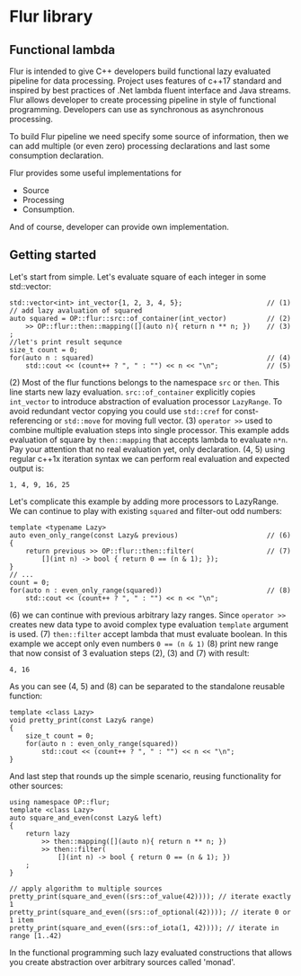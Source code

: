 # Flur library

## Functional lambda 

Flur is intended to give C++ developers build functional lazy evaluated pipeline for data 
processing. Project uses features of c++17 standard and inspired by best practices of
.Net lambda fluent interface and Java streams.
Flur allows developer to create processing pipeline in style of functional programming. 
Developers can use as synchronous as
asynchronous processing.

To build Flur pipeline we need specify some source of information, then we can add 
multiple (or even zero) processing declarations and last some consumption 
declaration.

Flur provides some useful implementations for 
- Source
- Processing
- Consumption.

And of course, developer can provide own implementation.

## Getting started
Let's start from simple. Let's evaluate square of each integer in some std::vector:

    std::vector<int> int_vector{1, 2, 3, 4, 5};             		// (1)
    // add lazy avaluation of squared						
    auto squared = OP::flur::src::of_container(int_vector)  		// (2)
        >> OP::flur::then::mapping([](auto n){ return n ** n; })    // (3)
    ;
    //let's print result sequnce
    size_t count = 0;
    for(auto n : squared)                                   		// (4)
        std::cout << (count++ ? ", " : "") << n << "\n";            // (5)

(2) Most of the flur functions belongs to the namespace `src` or `then`. This line starts 
new lazy evaluation. `src::of_container` explicitly copies `int_vector` to 
introduce abstraction of evaluation processor `LazyRange`. To avoid redundant vector copying
you could use `std::cref` for const-referencing or `std::move` for moving full vector.
(3) `operator >>` used to combine multiple evaluation steps into single processor. This example
adds evaluation of square by `then::mapping` that accepts lambda to evaluate `n*n`. Pay your 
attention that no real evaluation yet, only declaration.
(4, 5) using regular c++1x iteration syntax we can perform real evaluation and expected output is:

    1, 4, 9, 16, 25

Let's complicate this example by adding more processors to LazyRange. We can continue to play with
existing `squared` and filter-out odd numbers:

    template <typename Lazy>
    auto even_only_range(const Lazy& previous)                      // (6)
    {
    	return previous >> OP::flur::then::filter(                  // (7)
    	    [](int n) -> bool { return 0 == (n & 1); });
    }
    // ...
    count = 0;
    for(auto n : even_only_range(squared))                     		// (8)
        std::cout << (count++ ? ", " : "") << n << "\n";            
    
(6) we can continue with previous arbitrary lazy ranges. Since `operator >>` creates new data type 
to avoid complex type evaluation `template` argument is used.
(7) `then::filter` accept lambda that must evaluate boolean. In this example we accept only even 
numbers `0 == (n & 1)`
(8) print new range that now consist of 3 evaluation steps (2), (3) and (7) with result:

    4, 16

As you can see (4, 5) and (8) can be separated to the standalone reusable function:

    template <class Lazy>
    void pretty_print(const Lazy& range)
    {
        size_t count = 0;
        for(auto n : even_only_range(squared))                          
            std::cout << (count++ ? ", " : "") << n << "\n";            
    }

And last step that rounds up the simple scenario, reusing functionality for other sources:

    using namespace OP::flur;
    template <class Lazy>
    auto square_and_even(const Lazy& left)
    {
        return lazy 
            >> then::mapping([](auto n){ return n ** n; }) 
            >> then::filter( 
                [](int n) -> bool { return 0 == (n & 1); })
        ;
    }
    
    // apply algorithm to multiple sources
    pretty_print(square_and_even((srs::of_value(42)))); // iterate exactly 1 
    pretty_print(square_and_even((srs::of_optional(42)))); // iterate 0 or 1 item
    pretty_print(square_and_even((srs::of_iota(1, 42)))); // iterate in range [1..42)

In the functional programming such lazy evaluated constructions that allows you create abstraction over 
arbitrary sources called 'monad'.
